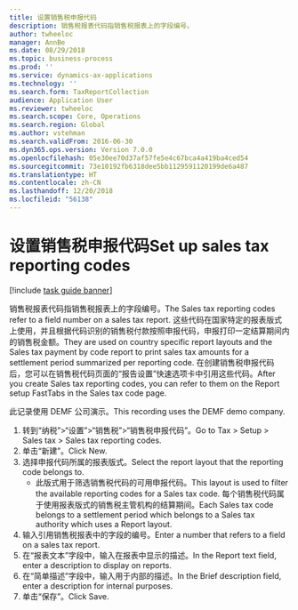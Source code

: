 ```yaml
---
title: 设置销售税申报代码
description: 销售税报表代码指销售税报表上的字段编号。
author: twheeloc
manager: AnnBe
ms.date: 08/29/2018
ms.topic: business-process
ms.prod: ''
ms.service: dynamics-ax-applications
ms.technology: ''
ms.search.form: TaxReportCollection
audience: Application User
ms.reviewer: twheeloc
ms.search.scope: Core, Operations
ms.search.region: Global
ms.author: vstehman
ms.search.validFrom: 2016-06-30
ms.dyn365.ops.version: Version 7.0.0
ms.openlocfilehash: 05e30ee70d37af57fe5e4c67bca4a419ba4ced54
ms.sourcegitcommit: 73e10192fb6318dee5bb1129591120199de6a487
ms.translationtype: HT
ms.contentlocale: zh-CN
ms.lasthandoff: 12/20/2018
ms.locfileid: "56138"
---
```

# <a name="set-up-sales-tax-reporting-codes"></a><span data-ttu-id="4846a-103">设置销售税申报代码</span><span class="sxs-lookup"><span data-stu-id="4846a-103">Set up sales tax reporting codes</span></span>

[!include [task guide banner](../../includes/task-guide-banner.md)]

<span data-ttu-id="4846a-104">销售税报表代码指销售税报表上的字段编号。</span><span class="sxs-lookup"><span data-stu-id="4846a-104">The Sales tax reporting codes refer to a field number on a sales tax report.</span></span> <span data-ttu-id="4846a-105">这些代码在国家特定的报表版式上使用，并且根据代码识别的销售税付款按照申报代码，申报打印一定结算期间内的销售税金额。</span><span class="sxs-lookup"><span data-stu-id="4846a-105">They are used on country specific report layouts and the Sales tax payment by code report to print sales tax amounts for a settlement period summarized per reporting code.</span></span> <span data-ttu-id="4846a-106">在创建销售税申报代码后，您可以在销售税代码页面的“报告设置”快速选项卡中引用这些代码。</span><span class="sxs-lookup"><span data-stu-id="4846a-106">After you create Sales tax reporting codes, you can refer to them on the Report setup FastTabs in the Sales tax code page.</span></span> 

<span data-ttu-id="4846a-107">此记录使用 DEMF 公司演示。</span><span class="sxs-lookup"><span data-stu-id="4846a-107">This recording uses the DEMF demo company.</span></span>



1. <span data-ttu-id="4846a-108">转到“纳税”>“设置”>“销售税”>“销售税申报代码”。</span><span class="sxs-lookup"><span data-stu-id="4846a-108">Go to Tax > Setup > Sales tax > Sales tax reporting codes.</span></span>
2. <span data-ttu-id="4846a-109">单击“新建”。</span><span class="sxs-lookup"><span data-stu-id="4846a-109">Click New.</span></span>
3. <span data-ttu-id="4846a-110">选择申报代码所属的报表版式。</span><span class="sxs-lookup"><span data-stu-id="4846a-110">Select the report layout that the reporting code belongs to.</span></span>
    * <span data-ttu-id="4846a-111">此版式用于筛选销售税代码的可用申报代码。</span><span class="sxs-lookup"><span data-stu-id="4846a-111">This layout is used to filter the available reporting codes for a Sales tax code.</span></span> <span data-ttu-id="4846a-112">每个销售税代码属于使用报表版式的销售税主管机构的结算期间。</span><span class="sxs-lookup"><span data-stu-id="4846a-112">Each Sales tax code belongs to a settlement period which belongs to a Sales tax authority which uses a Report layout.</span></span>  
4. <span data-ttu-id="4846a-113">输入引用销售税报表中的字段的编号。</span><span class="sxs-lookup"><span data-stu-id="4846a-113">Enter a number that refers to a field on a sales tax report.</span></span>
5. <span data-ttu-id="4846a-114">在“报表文本”字段中，输入在报表中显示的描述。</span><span class="sxs-lookup"><span data-stu-id="4846a-114">In the Report text field, enter a description to display on reports.</span></span>
6. <span data-ttu-id="4846a-115">在“简单描述”字段中，输入用于内部的描述。</span><span class="sxs-lookup"><span data-stu-id="4846a-115">In the Brief description field, enter a description for internal purposes.</span></span>
7. <span data-ttu-id="4846a-116">单击“保存”。</span><span class="sxs-lookup"><span data-stu-id="4846a-116">Click Save.</span></span>

